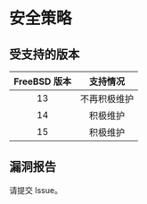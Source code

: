 # 安全策略

## 受支持的版本


| FreeBSD 版本   | 支持情况              |
| :------: | :------------------: |
| 13     | 不再积极维护|
| 14     | 积极维护                |
| 15     | 积极维护 |

## 漏洞报告

请提交 Issue。